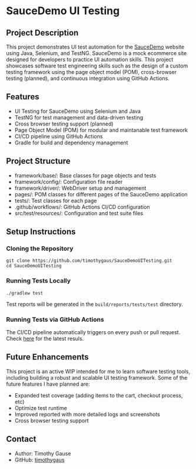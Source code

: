# SauceDemo UI Testing

## Project Description
This project demonstrates UI test automation for the [SauceDemo](https://www.saucedemo.com/) website using Java, Selenium, and TestNG. SauceDemo is a mock ecommerce site designed for developers to practice UI automation skills. This project showcases software test engineering skills such as the design of a custom testing framework using the page object model (POM), cross-browser testing (planned), and continuous integration using GitHub Actions.

## Features
- UI Testing for SauceDemo using Selenium and Java
- TestNG for test management and data-driven testing
- Cross browser testing support (planned)
- Page Object Model (POM) for modular and maintanable test framework
- CI/CD pipeline using GitHub Actions
- Gradle for build and dependency management

## Project Structure
- framework/base/: Base classes for page objects and tests
- framework/config/: Configuration file reader
- framework/driver/: WebDriver setup and management
- pages/: POM classes for different pages of the SauceDemo application
- tests/: Test classes for each page
- .github/workflows/: GitHub Actions CI/CD configuration
- src/test/resources/: Configuration and test suite files

## Setup Instructions
### Cloning the Repository
```
git clone https://github.com/timothygaus/SauceDemoUITesting.git
cd SauceDemoUITesting
```

### Running Tests Locally
```
./gradlew test
```
Test reports will be generated in the `build/reports/tests/test` directory.

### Running Tests via GitHub Actions
The CI/CD pipeline automatically triggers on every push or pull request. Check [here](https://github.com/timothygaus/SauceDemoUITesting/actions) for the latest resuls.

## Future Enhancements
This project is an active WIP intended for me to learn software testing tools, including building a robust and scalable UI testing framework. Some of the future features I have planned are:
- Expanded test coverage (adding items to the cart, checkout process, etc)
- Optimize test runtime
- Improved reported with more detailed logs and screenshots
- Cross browser testing support

## Contact
- Author: Timothy Gause
- GitHub: [timothygaus](https://github.com/timothygaus)
